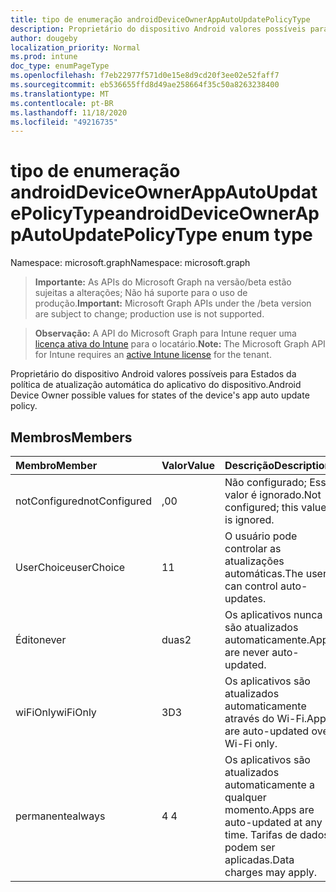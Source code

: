 ```yaml
---
title: tipo de enumeração androidDeviceOwnerAppAutoUpdatePolicyType
description: Proprietário do dispositivo Android valores possíveis para Estados da política de atualização automática do aplicativo do dispositivo.
author: dougeby
localization_priority: Normal
ms.prod: intune
doc_type: enumPageType
ms.openlocfilehash: f7eb22977f571d0e15e8d9cd20f3ee02e52faff7
ms.sourcegitcommit: eb536655ffd8d49ae258664f35c50a8263238400
ms.translationtype: MT
ms.contentlocale: pt-BR
ms.lasthandoff: 11/18/2020
ms.locfileid: "49216735"
---
```

# <a name="androiddeviceownerappautoupdatepolicytype-enum-type"></a><span data-ttu-id="f46a0-103">tipo de enumeração androidDeviceOwnerAppAutoUpdatePolicyType</span><span class="sxs-lookup"><span data-stu-id="f46a0-103">androidDeviceOwnerAppAutoUpdatePolicyType enum type</span></span>

<span data-ttu-id="f46a0-104">Namespace: microsoft.graph</span><span class="sxs-lookup"><span data-stu-id="f46a0-104">Namespace: microsoft.graph</span></span>

> <span data-ttu-id="f46a0-105">**Importante:** As APIs do Microsoft Graph na versão/beta estão sujeitas a alterações; Não há suporte para o uso de produção.</span><span class="sxs-lookup"><span data-stu-id="f46a0-105">**Important:** Microsoft Graph APIs under the /beta version are subject to change; production use is not supported.</span></span>

> <span data-ttu-id="f46a0-106">**Observação:** A API do Microsoft Graph para Intune requer uma [licença ativa do Intune](https://go.microsoft.com/fwlink/?linkid=839381) para o locatário.</span><span class="sxs-lookup"><span data-stu-id="f46a0-106">**Note:** The Microsoft Graph API for Intune requires an [active Intune license](https://go.microsoft.com/fwlink/?linkid=839381) for the tenant.</span></span>

<span data-ttu-id="f46a0-107">Proprietário do dispositivo Android valores possíveis para Estados da política de atualização automática do aplicativo do dispositivo.</span><span class="sxs-lookup"><span data-stu-id="f46a0-107">Android Device Owner possible values for states of the device's app auto update policy.</span></span>

## <a name="members"></a><span data-ttu-id="f46a0-108">Membros</span><span class="sxs-lookup"><span data-stu-id="f46a0-108">Members</span></span>
|<span data-ttu-id="f46a0-109">Membro</span><span class="sxs-lookup"><span data-stu-id="f46a0-109">Member</span></span>|<span data-ttu-id="f46a0-110">Valor</span><span class="sxs-lookup"><span data-stu-id="f46a0-110">Value</span></span>|<span data-ttu-id="f46a0-111">Descrição</span><span class="sxs-lookup"><span data-stu-id="f46a0-111">Description</span></span>|
|:---|:---|:---|
|<span data-ttu-id="f46a0-112">notConfigured</span><span class="sxs-lookup"><span data-stu-id="f46a0-112">notConfigured</span></span>|<span data-ttu-id="f46a0-113">,0</span><span class="sxs-lookup"><span data-stu-id="f46a0-113">0</span></span>|<span data-ttu-id="f46a0-114">Não configurado; Esse valor é ignorado.</span><span class="sxs-lookup"><span data-stu-id="f46a0-114">Not configured; this value is ignored.</span></span>|
|<span data-ttu-id="f46a0-115">UserChoice</span><span class="sxs-lookup"><span data-stu-id="f46a0-115">userChoice</span></span>|<span data-ttu-id="f46a0-116">1</span><span class="sxs-lookup"><span data-stu-id="f46a0-116">1</span></span>|<span data-ttu-id="f46a0-117">O usuário pode controlar as atualizações automáticas.</span><span class="sxs-lookup"><span data-stu-id="f46a0-117">The user can control auto-updates.</span></span>|
|<span data-ttu-id="f46a0-118">Édito</span><span class="sxs-lookup"><span data-stu-id="f46a0-118">never</span></span>|<span data-ttu-id="f46a0-119">duas</span><span class="sxs-lookup"><span data-stu-id="f46a0-119">2</span></span>|<span data-ttu-id="f46a0-120">Os aplicativos nunca são atualizados automaticamente.</span><span class="sxs-lookup"><span data-stu-id="f46a0-120">Apps are never auto-updated.</span></span>|
|<span data-ttu-id="f46a0-121">wiFiOnly</span><span class="sxs-lookup"><span data-stu-id="f46a0-121">wiFiOnly</span></span>|<span data-ttu-id="f46a0-122">3D</span><span class="sxs-lookup"><span data-stu-id="f46a0-122">3</span></span>|<span data-ttu-id="f46a0-123">Os aplicativos são atualizados automaticamente através do Wi-Fi.</span><span class="sxs-lookup"><span data-stu-id="f46a0-123">Apps are auto-updated over Wi-Fi only.</span></span>|
|<span data-ttu-id="f46a0-124">permanente</span><span class="sxs-lookup"><span data-stu-id="f46a0-124">always</span></span>|<span data-ttu-id="f46a0-125">4 </span><span class="sxs-lookup"><span data-stu-id="f46a0-125">4</span></span>|<span data-ttu-id="f46a0-126">Os aplicativos são atualizados automaticamente a qualquer momento.</span><span class="sxs-lookup"><span data-stu-id="f46a0-126">Apps are auto-updated at any time.</span></span> <span data-ttu-id="f46a0-127">Tarifas de dados podem ser aplicadas.</span><span class="sxs-lookup"><span data-stu-id="f46a0-127">Data charges may apply.</span></span>|




